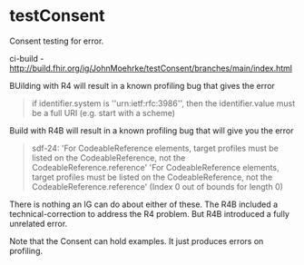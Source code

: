 # testConsent

Consent testing for error.

ci-build - http://build.fhir.org/ig/JohnMoehrke/testConsent/branches/main/index.html

BUilding with R4 will result in a known profiling bug that gives the error
> if identifier.system is ''urn:ietf:rfc:3986'', then the identifier.value must be a full URI (e.g. start with a scheme)

Build with R4B will result in a known profiling bug that will give you the error
> sdf-24: 'For CodeableReference elements, target profiles must be listed on the CodeableReference, not the CodeableReference.reference' 'For CodeableReference elements, target profiles must be listed on the CodeableReference, not the CodeableReference.reference' (Index 0 out of bounds for length 0)

There is nothing an IG can do about either of these. The R4B included a technical-correction to address the R4 problem. But R4B introduced a fully unrelated error.

Note that the Consent can hold examples. It just produces errors on profiling.

